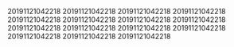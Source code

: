 20191121042218
20191121042218
20191121042218
20191121042218
20191121042218
20191121042218
20191121042218
20191121042218
20191121042218
20191121042218
20191121042218
20191121042218
20191121042218
20191121042218
20191121042218
